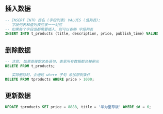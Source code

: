 ## 插入数据

```sql
-- INSERT INTO 表名 (字段列表) VALUES (值列表);
-- 字段列表和值列表应该一一对应
-- 如果每个字段值都需要插入，则可以省略 字段列表
INSERT INTO t_products (title, description, price, publish_time) VALUES ('example', 'example desc', 99.99, '2023-10-01 12:00:00');
```



## 删除数据

```sql
-- 注意: 如果直接跑这条语句，表里所有数据都会被删光
DELETE FROM t_products;
```

```sql
-- 实际删除时，会通过 where 子句 添加限制条件
DELETE FROM tproducts WHERE price > 1000;
```



## 更新数据

```sql
UPDATE tproducts SET price = 8888, title = '华为至尊版' WHERE id = 6;
```

